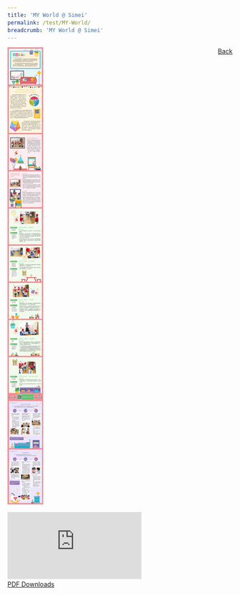 ```yaml
---
title: 'MY World @ Simei'
permalink: /test/MY-World/
breadcrumb: 'MY World @ Simei'
---
```

<a href="/gallery/华文学习展示区-chinese-exhibitions-c/preschool/" style="float:right;">Back</a>
 <img src="/images/CL-MYWorld-Poster.jpg"><br/>
<div class="video-container">
  <iframe src="https://www.youtube.com/embed/d6fmLlW8eoE" frameborder="0" allow="accelerometer; autoplay; encrypted-media; gyroscope; picture-in-picture" allowfullscreen></iframe></div>
<a href="/Sharing-Sessions/01-website-exhibitor-template-pdf.pdf" download>PDF Downloads</a>

